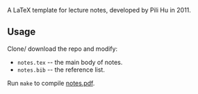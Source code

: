 A LaTeX template for lecture notes, developed by Pili Hu in 2011.

## Usage

Clone/ download the repo and modify:

- `notes.tex` -- the main body of notes.
- `notes.bib` -- the reference list.

Run `make` to compile [notes.pdf](notes.pdf).
